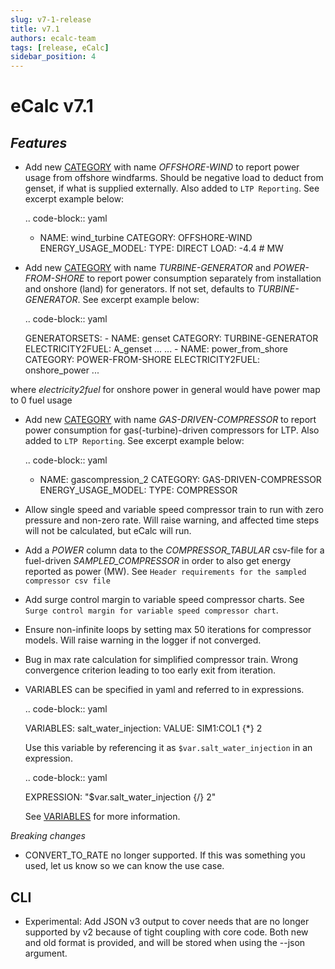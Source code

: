 ```yaml
---
slug: v7-1-release
title: v7.1
authors: ecalc-team
tags: [release, eCalc]
sidebar_position: 4
---
```


# eCalc v7.1


## *Features*

* Add new [CATEGORY](../about/references/keywords/CATEGORY) with name *OFFSHORE-WIND* to report power usage from offshore windfarms. Should be negative load to deduct from genset, if what is supplied externally. Also added to `LTP Reporting`. See excerpt example below:

  .. code-block:: yaml

    - NAME: wind_turbine
      CATEGORY: OFFSHORE-WIND
      ENERGY_USAGE_MODEL:
        TYPE: DIRECT
        LOAD: -4.4 # MW

* Add new [CATEGORY](../about/references/keywords/CATEGORY) with name *TURBINE-GENERATOR* and *POWER-FROM-SHORE* to report power consumption separately from installation and onshore (land) for generators. If not set,
  defaults to *TURBINE-GENERATOR*. See excerpt example below:

  .. code-block:: yaml

    GENERATORSETS:
      - NAME: genset
        CATEGORY: TURBINE-GENERATOR
        ELECTRICITY2FUEL: A_genset
        ...
        ...
      - NAME: power_from_shore
        CATEGORY: POWER-FROM-SHORE
        ELECTRICITY2FUEL: onshore_power
        ...

where *electricity2fuel* for onshore power in general would have power map to 0 fuel usage

* Add new [CATEGORY](../about/references/keywords/CATEGORY) with name *GAS-DRIVEN-COMPRESSOR* to report power consumption for gas(-turbine)-driven compressors for LTP. Also added to `LTP Reporting`. See excerpt example below:

  .. code-block:: yaml

    - NAME: gascompression_2
      CATEGORY: GAS-DRIVEN-COMPRESSOR
      ENERGY_USAGE_MODEL:
        TYPE: COMPRESSOR

* Allow single speed and variable speed compressor train to run with zero pressure and non-zero rate. Will raise warning, and affected time steps will not be calculated, but eCalc will run.
* Add a *POWER* column data to the *COMPRESSOR_TABULAR* csv-file for a fuel-driven *SAMPLED_COMPRESSOR* in order to also get energy reported as power (MW). See `Header requirements for the sampled compressor csv file`
* Add surge control margin to variable speed compressor charts. See `Surge control margin for variable speed compressor chart`.
* Ensure non-infinite loops by setting max 50 iterations for compressor models. Will raise warning in the logger if not converged.
* Bug in max rate calculation for simplified compressor train. Wrong convergence criterion leading to too early exit from iteration.
* VARIABLES can be specified in yaml and referred to in expressions.

  .. code-block:: yaml

    VARIABLES:
      salt_water_injection:
        VALUE: SIM1:COL1 {*} 2

  Use this variable by referencing it as `$var.salt_water_injection` in an
  expression.

  .. code-block:: yaml

    EXPRESSION: "$var.salt_water_injection {/} 2"

  See [VARIABLES](../about/references/keywords/VARIABLES) for more information.

*Breaking changes*

* CONVERT_TO_RATE no longer supported. If this was something you used, let us know so we can know the use case.

## CLI

* Experimental: Add JSON v3 output to cover needs that are no longer supported by v2 because of tight coupling with core code. Both new and old format is provided, and will be stored when using the --json argument.
